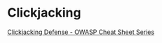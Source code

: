 # Clickjacking

[Clickjacking Defense - OWASP Cheat Sheet Series](https://cheatsheetseries.owasp.org/cheatsheets/Clickjacking_Defense_Cheat_Sheet.html)